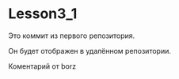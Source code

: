 # Lesson3_1

Это коммит из первого репозитория.

Он будет отображен в удалённом репозитории.

Коментарий от borz

